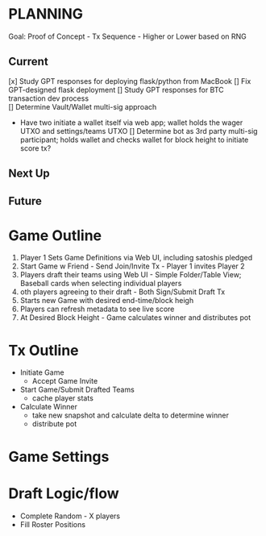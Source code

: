 # PLANNING
Goal: Proof of Concept - Tx Sequence - Higher or Lower based on RNG  

## Current
[x] Study GPT responses for deploying flask/python from MacBook
[] Fix GPT-designed flask deployment
[] Study GPT responses for BTC transaction dev process  
[] Determine Vault/Wallet multi-sig approach
* Have two initiate a wallet itself via web app; wallet holds the wager UTXO and settings/teams UTXO
[] Determine bot as 3rd party multi-sig participant; holds wallet and checks wallet for block height to initiate score tx?

## Next Up
## Future

# Game Outline
1. Player 1 Sets Game Definitions via Web UI, including satoshis pledged  
2. Start Game w Friend - Send Join/Invite Tx - Player 1 invites Player 2  
3. Players draft their teams using Web UI - Simple Folder/Table View; Baseball cards when selecting individual players  
4. oth players agreeing to their draft - Both Sign/Submit Draft Tx  
5. Starts new Game with desired end-time/block heigh  
6. Players can refresh metadata to see live score  
7. At Desired Block Height - Game calculates winner and distributes pot  

# Tx Outline
* Initiate Game
    * Accept Game Invite
* Start Game/Submit Drafted Teams
    * cache player stats
* Calculate Winner
    * take new snapshot and calculate delta to determine winner
    * distribute pot

# Game Settings

# Draft Logic/flow
* Complete Random - X players
* Fill Roster Positions 